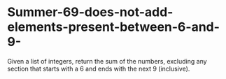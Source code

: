 # Summer-69-does-not-add-elements-present-between-6-and-9-
Given a list of integers, return the sum of the numbers, excluding any section that starts with a 6 and ends with the next 9 (inclusive).
